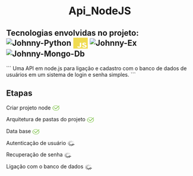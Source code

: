 
<h1 align="center">
    Api_NodeJS
</h1>


<div style="display: inline_block">
    <h2>
    Tecnologias envolvidas no projeto:<br>
    <img align="center" alt="Johnny-Python" height="30" width="40"  src="https://cdn.jsdelivr.net/gh/devicons/devicon/icons/nodejs/nodejs-original.svg" />
    <img align="center" alt="Johnny-Js" height="30" width="40" src="https://raw.githubusercontent.com/devicons/devicon/master/icons/javascript/javascript-plain.svg">
    <img align="center" alt="Johnny-Ex" height="30" width="40" src="https://cdn.jsdelivr.net/gh/devicons/devicon/icons/express/express-original.svg">
    <img align="center" alt="Johnny-Mongo-Db" height="30" width="40" src="https://cdn.jsdelivr.net/gh/devicons/devicon/icons/mongodb/mongodb-original-wordmark.svg">  
    </h2>
</div>

<p>
```
    Uma API em node.js para ligação e cadastro com o banco de dados de usuários em um sistema de login e senha simples.
```
</p>

<h2>
    Etapas
</h2>

<p>
    Criar projeto node <img align="center" height="15" width="20" src="./assets/img/ok.png">
</p>

<p>
    Arquitetura de pastas do projeto <img align="center" height="15" width="20" src="./assets/img/ok.png">
</p>

<p>
    Data base <img align="center" height="15" width="20" src="./assets/img/ok.png">
</p>

<p>
    Autenticação de usuário <img align="center" height="15" width="20" src="./assets/img/ZZ5H.gif">
</p>

<p>
    Recuperação de senha <img align="center" height="15" width="20" src="./assets/img/ZZ5H.gif">
</p>

<p>
    Ligação com o banco de dados <img align="center" height="15" width="20" src="./assets/img/ZZ5H.gif">
</p>
